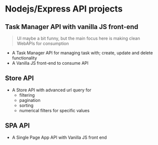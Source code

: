 # Nodejs/Express API projects

## Task Manager API with vanilla JS front-end

> UI maybe a bit funny, but the main focus here is making clean WebAPIs for consumption

- A Task Manager API for managing task with; create, update and delete functionality
- A Vanilla JS front-end to consume API

## Store API

- A Store API with advanced url query for
  - filtering
  - pagination
  - sorting
  - numerical filters for specific values

## SPA API

- A Single Page App API with Vanilla JS front end
